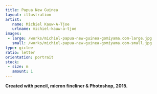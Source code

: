 ```yaml
---
title: Papua New Guinea
layout: illustration
artist:
   name: Michiel Kauw-A-Tjoe
   urlname: michiel-kauw-a-tjoe
images:
 - large: /works/michiel-papua-new-guinea-gomiyama.com-large.jpg
   small: /works/michiel-papua-new-guinea-gomiyama.com-small.jpg
type: giclee
ratio: letter 
orientation: portrait
stock:
 - size: m 
   amount: 1
---
```


**Created with pencil, micron fineliner & Photoshop, 2015.**
